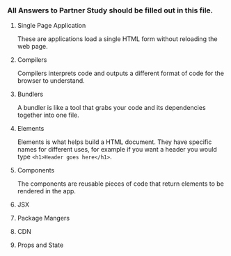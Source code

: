 ### All Answers to Partner Study should be filled out in this file.

1. Single Page Application

    These are applications load a single HTML form without reloading the web page.

2. Compilers

    Compilers interprets code and outputs a different format of code for the browser to understand.

3. Bundlers

    A bundler is like a tool that grabs your code and its dependencies together into one file.

4. Elements

    Elements is what helps build a HTML document. They have specific names for different uses, for example if you want a header you would type `<h1>Header goes here</h1>`.

5. Components

    The components are reusable pieces of code that return elements to be rendered in the app.

6. JSX

7. Package Mangers

8. CDN

9. Props and State
